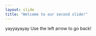 ```yaml
---
layout: slide
title: "Welcome to our second slide!"
---
```

yayyayayay
Use the left arrow to go back!

